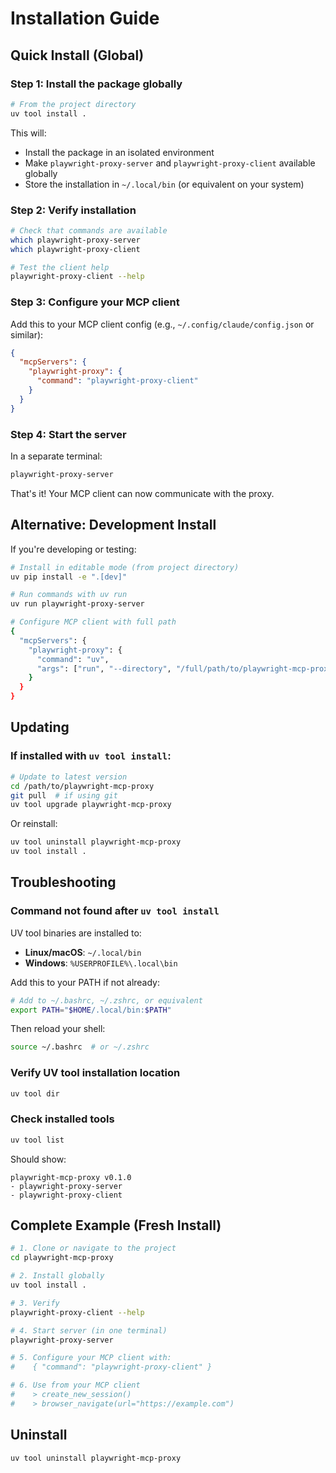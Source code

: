 # Installation Guide

## Quick Install (Global)

### Step 1: Install the package globally

```bash
# From the project directory
uv tool install .
```

This will:
- Install the package in an isolated environment
- Make `playwright-proxy-server` and `playwright-proxy-client` available globally
- Store the installation in `~/.local/bin` (or equivalent on your system)

### Step 2: Verify installation

```bash
# Check that commands are available
which playwright-proxy-server
which playwright-proxy-client

# Test the client help
playwright-proxy-client --help
```

### Step 3: Configure your MCP client

Add this to your MCP client config (e.g., `~/.config/claude/config.json` or similar):

```json
{
  "mcpServers": {
    "playwright-proxy": {
      "command": "playwright-proxy-client"
    }
  }
}
```

### Step 4: Start the server

In a separate terminal:
```bash
playwright-proxy-server
```

That's it! Your MCP client can now communicate with the proxy.

## Alternative: Development Install

If you're developing or testing:

```bash
# Install in editable mode (from project directory)
uv pip install -e ".[dev]"

# Run commands with uv run
uv run playwright-proxy-server

# Configure MCP client with full path
{
  "mcpServers": {
    "playwright-proxy": {
      "command": "uv",
      "args": ["run", "--directory", "/full/path/to/playwright-mcp-proxy", "playwright-proxy-client"]
    }
  }
}
```

## Updating

### If installed with `uv tool install`:

```bash
# Update to latest version
cd /path/to/playwright-mcp-proxy
git pull  # if using git
uv tool upgrade playwright-mcp-proxy
```

Or reinstall:
```bash
uv tool uninstall playwright-mcp-proxy
uv tool install .
```

## Troubleshooting

### Command not found after `uv tool install`

UV tool binaries are installed to:
- **Linux/macOS**: `~/.local/bin`
- **Windows**: `%USERPROFILE%\.local\bin`

Add this to your PATH if not already:

```bash
# Add to ~/.bashrc, ~/.zshrc, or equivalent
export PATH="$HOME/.local/bin:$PATH"
```

Then reload your shell:
```bash
source ~/.bashrc  # or ~/.zshrc
```

### Verify UV tool installation location

```bash
uv tool dir
```

### Check installed tools

```bash
uv tool list
```

Should show:
```
playwright-mcp-proxy v0.1.0
- playwright-proxy-server
- playwright-proxy-client
```

## Complete Example (Fresh Install)

```bash
# 1. Clone or navigate to the project
cd playwright-mcp-proxy

# 2. Install globally
uv tool install .

# 3. Verify
playwright-proxy-client --help

# 4. Start server (in one terminal)
playwright-proxy-server

# 5. Configure your MCP client with:
#    { "command": "playwright-proxy-client" }

# 6. Use from your MCP client
#    > create_new_session()
#    > browser_navigate(url="https://example.com")
```

## Uninstall

```bash
uv tool uninstall playwright-mcp-proxy
```
